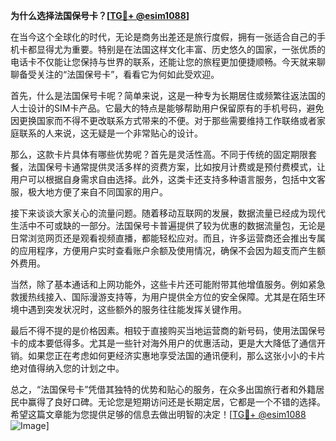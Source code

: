 **为什么选择法国保号卡？[[TG💪+ @esim1088](https://t.me/s/esim1088)]**

在当今这个全球化的时代，无论是商务出差还是旅行度假，拥有一张适合自己的手机卡都显得尤为重要。特别是在法国这样文化丰富、历史悠久的国家，一张优质的电话卡不仅能让您保持与世界的联系，还能让您的旅程更加便捷顺畅。今天就来聊聊备受关注的“法国保号卡”，看看它为何如此受欢迎。

首先，什么是法国保号卡呢？简单来说，这是一种专为长期居住或频繁往返法国的人士设计的SIM卡产品。它最大的特点是能够帮助用户保留原有的手机号码，避免因更换国家而不得不更改联系方式带来的不便。对于那些需要维持工作联络或者家庭联系的人来说，这无疑是一个非常贴心的设计。

那么，这款卡片具体有哪些优势呢？首先是灵活性高。不同于传统的固定期限套餐，法国保号卡通常提供灵活多样的资费方案，比如按月计费或是预付费模式，让用户可以根据自身需求自由选择。此外，这类卡还支持多种语言服务，包括中文客服，极大地方便了来自不同国家的用户。

接下来谈谈大家关心的流量问题。随着移动互联网的发展，数据流量已经成为现代生活中不可或缺的一部分。法国保号卡普遍提供了较为优惠的数据流量包，无论是日常浏览网页还是观看视频直播，都能轻松应对。而且，许多运营商还会推出专属的应用程序，方便用户实时查看账户余额及使用情况，确保不会因为超支而产生额外费用。

当然，除了基本通话和上网功能外，这些卡片还可能附带其他增值服务。例如紧急救援热线接入、国际漫游支持等，为用户提供全方位的安全保障。尤其是在陌生环境中遇到突发状况时，这些额外的服务往往能发挥关键作用。

最后不得不提的是价格因素。相较于直接购买当地运营商的新号码，使用法国保号卡的成本要低得多。尤其是一些针对海外用户的优惠活动，更是大大降低了通信开销。如果您正在考虑如何更经济实惠地享受法国的通讯便利，那么这张小小的卡片绝对值得纳入您的计划之中。

总之，“法国保号卡”凭借其独特的优势和贴心的服务，在众多出国旅行者和外籍居民中赢得了良好口碑。无论您是短期访问还是长期定居，它都是一个不错的选择。希望这篇文章能为您提供足够的信息去做出明智的决定！[[TG💪+ @esim1088](https://t.me/s/esim1088) ![Image](https://i.postimg.cc/4NQfJmqS/Snipaste-2025-05-13-00-14-12.png)]